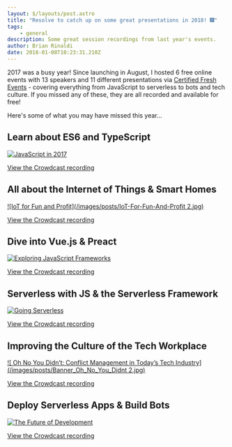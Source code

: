 ```yaml
---
layout: $/layouts/post.astro
title: "Resolve to catch up on some great presentations in 2018! 🎆"
tags:
    - general
description: Some great session recordings from last year's events.
author: Brian Rinaldi
date: 2018-01-08T10:23:31.210Z
---
```


2017 was a busy year! Since launching in August, I hosted 6 free online events with 13 speakers and 11 different presentations via [Certified Fresh Events](https://certifiedfreshevents.com) - covering everything from JavaScript to serverless to bots and tech culture. If you missed any of these, they are all recorded and available for free!

Here's some of what you may have missed this year...
 
## Learn about ES6 and TypeScript

[![JavaScript in 2017](/images/posts/javascript2017.jpg)](https://certifiedfreshevents.com/events/javascript-2017/)

[View the Crowdcast recording](https://certifiedfreshevents.com/events/javascript-2017/)

## All about the Internet of Things & Smart Homes

[![IoT for Fun and Profit](/images/posts/IoT-For-Fun-And-Profit 2.jpg)](https://certifiedfreshevents.com/events/iot-for-fun-and-profit/)

[View the Crowdcast recording](https://certifiedfreshevents.com/events/iot-for-fun-and-profit/)

## Dive into Vue.js & Preact

[![Exploring JavaScript Frameworks](/images/posts/jsframeworks2017.jpg)](https://certifiedfreshevents.com/events/exploring-javascript-frameworks/)

[View the Crowdcast recording](https://certifiedfreshevents.com/events/exploring-javascript-frameworks/)

## Serverless with JS & the Serverless Framework

[![Going Serverless](/images/posts/serverless2017.jpg)](https://certifiedfreshevents.com/events/going-serverless/)

[View the Crowdcast recording](https://certifiedfreshevents.com/events/going-serverless/)

## Improving the Culture of the Tech Workplace

[![
Oh No You Didn’t: Conflict Management in Today’s Tech Industry](/images/posts/Banner_Oh_No_You_Didnt 2.jpg)](https://certifiedfreshevents.com/events/conflict-management/)

[View the Crowdcast recording](https://certifiedfreshevents.com/events/conflict-management/)

## Deploy Serverless Apps & Build Bots

[![The Future of Development](/images/posts/Banner_The-Future-Of-Development.jpg)](https://certifiedfreshevents.com/events/future-of-development/)

[View the Crowdcast recording](https://certifiedfreshevents.com/events/future-of-development/)